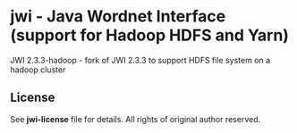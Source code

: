 jwi - Java Wordnet Interface (support for Hadoop HDFS and Yarn)
============================

JWI 2.3.3-hadoop - fork of JWI 2.3.3 to support HDFS file system on a hadoop cluster

License
-------
See **jwi-license** file for details. All rights of original author reserved.


